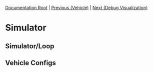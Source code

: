 [Documentation Root](readme.md) | [Previous (Vehicle)](vehicle.md) | [Next (Debug Visualization)](debugvis.md)

# Simulator

## Simulator/Loop
## Vehicle Configs
